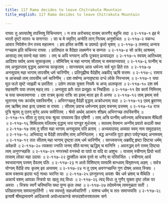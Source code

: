 ```yaml
---
title: 117 Rama decides to leave Chitrakuta Mountain
title_english: 117 Rama decides to leave Chitrakuta Mountain

---
```

<div class="audioEmbed"  caption="श्रीराम-हरिसीताराममूर्ति-घनपाठिभ्यां वचनम्" src="https://archive.org/download/Ramayana-recitation-Sriram-harisItArAmamUrti-Ghanapaati-v2/Kanda_2/Kanda_2_AYK-117-Athryaa_Shrama_Gamanam.mp3"></div>
राघवः तु अपयातेषु तपस्विषु विचिन्तयन् ।  
न तत्र अरोचयद् वासम् कारणैर् बहुभिः तदा ॥ २-११७-१  
इह मे भरतो दृष्टो मातरः च सनागराः ।  
सा च मे स्मृतिर् अन्वेति तान् नित्यम् अनुशोचतः ॥ २-११७-२  
स्कन्ध आवार निवेशेन तेन तस्य महात्मनः ।  
हय हस्ति करीषैः च उपमर्दः कृतो भृशम् ॥ २-११७-३  
तस्माद् अन्यत्र गग्च्छाम इति संचिन्त्य राघवः ।  
प्रातिष्ठत स वैदेह्या लक्ष्मणेन च सम्गतः ॥ २-११७-४  
सो अत्रेर् आश्रमम् आसाद्य तम् ववन्दे महा यशाः ।  
तम् च अपि भगवान् अत्रिः पुत्रवत् प्रत्यपद्यत ॥ २-११७-५  
स्वयम् आतिथ्यम् आदिश्य सर्वम् अस्य सुसत्कृतम् ।  
सौमित्रिम् च महा भागाम् सीताम् च समसान्त्वयत् ॥ २-११७-६  
पत्नीम् च तम् अनुप्राप्ताम् वृद्धाम् आमन्त्र्य सत्कृताम् ।  
सान्त्वयाम् आस धर्मज्नः सर्व भूत हिते रतः ॥ २-११७-७  
अनसूयाम् महा भागाम् तापसीम् धर्म चारिणीम् ।  
प्रतिगृह्णीष्व वैदेहीम् अब्रवीद् ऋषि सत्तमः ॥ २-११७-८  
रामाय च आचचक्षे ताम् तापसीम् धर्म चारिणीम् ।  
दश वर्षाण्य् अनावृष्ट्या दग्धे लोके निरन्तरम् ॥ २-११७-९  
यया मूल फले सृष्टे जाह्नवी च प्रवर्तिता ।  
उग्रेण तपसा युक्ता नियमैः च अप्य् अलम्कृता ॥ २-११७-१०  
दश वर्ष सहस्राणि यया तप्तम् महत् तपः ।  
अनसूया व्रतैः तात प्रत्यूहाः च निबर्हिताः ॥ २-११७-११  
देव कार्य निमित्तम् च यया सम्त्वरमाणया ।  
दश रात्रम् कृत्वा रात्रिः सा इयम् माता इव ते अनघ ॥ २-११७-१२  
ताम् इमाम् सर्व भूतानाम् नमः कार्याम् यशस्विनीम् ।  
अभिगग्च्छतु वैदेही वृद्धाम् अक्रोधनाम् सदा ॥ २-११७-१३  
एवम् ब्रुवाणम् तम् ऋषिम् तथा इत्य् उक्त्वा स राघवः ।  
सीताम् उवाच धर्मज्नाम् इदम् वचनम् उत्तमम् ॥ २-११७-१४  
राज पुत्रि श्रुतम् तु एतन् मुनेर् अस्य समीरितम् ।  
श्रेयो अर्थम् आत्मनः शीघ्रम् अभिगग्च्छ तपस्विनीम् ॥ २-११७-१५  
सीता तु एतद् वचः श्रुत्वा राघवस्य हित एषिणी ।  
ताम् अत्रि पत्नीम् धर्मज्नाम् अभिचक्राम मैथिली ॥ २-११७-१६  
शिथिलाम् वलिताम् वृद्धाम् जरा पाण्डुर मूर्धजाम् ।  
सततम् वेपमान अन्गीम् प्रवाते कदली यथा ॥ २-११७-१७  
ताम् तु सीता महा भागाम् अनसूयाम् पति व्रताम् ।  
अभ्यवादयद् अव्यग्रा स्वम् नाम समुदाहरत् ॥ २-११७-१८  
अभिवाद्य च वैदेही तापसीम् ताम् अनिन्दिताम् ।  
बद्ध अन्जलि पुटा हृष्टा पर्यपृग्च्छद् अनामयम् ॥ २-११७-१९  
ततः सीताम् महा भागाम् दृष्ट्वा ताम् धर्म चारिणीम् ।  
सान्त्वयन्त्य् अब्रवीद्द् हृष्टा दिष्ट्या धर्मम् अवेक्षसे ॥ २-११७-२०  
त्यक्त्वा ज्नाति जनम् सीते मानम् ऋद्धिम् च मानिनि ।  
अवरुद्धम् वने रामम् दिष्ट्या त्वम् अनुगग्च्छसि ॥ २-११७-२१  
नगरस्थो वनस्थो वा पापो वा यदि वा अशुभः ।  
यासाम् स्त्रीणाम् प्रियो भर्ता तासाम् लोका महा उदयाः ॥ २-११७-२२  
दुह्शीलः काम वृत्तो वा धनैर् वा परिवर्जितः ।  
स्त्रीणाम् आर्य स्वभावानाम् परमम् दैवतम् पतिः ॥ २-११७-२३  
न अतो विशिष्टम् पश्यामि बान्धवम् विमृशन्त्य् अहम् ।  
सर्वत्र योग्यम् वैदेहि तपः कृतम् इव अव्ययम् ॥ २-११७-२४  
न तु एवम् अवगग्च्छन्ति गुण दोषम् असत् स्त्रियः ।  
काम वक्तव्य हृदया भर्तृ नाथाः चरन्ति याः ॥ २-११७-२५  
प्राप्नुवन्त्य् अयशः चैव धर्म भ्रंशम् च मैथिलि ।  
अकार्य वशम् आपन्नाः स्त्रियो याः खलु तद् विधाः ॥ २-११७-२६  
त्वद् विधाः तु गुणैर् युक्ता दृष्ट लोक पर अवराः ।  
स्त्रियः स्वर्गे चरिष्यन्ति यथा पुण्य कृतः तथा ॥ २-११७-२७  
तदेवमेनम् त्वमनुच्रता सती ।  
पतिव्रतानाम् समयानुवर्तिनी ।  
भव स्वभर्तुः सहधर्मचारिणी ।  
यश्श्च धर्मम् च ततः समाप्स्यसि ॥ २-११७-२८  
इत्यार्षे श्रीमद्रामायणे आदिकाव्ये अयोध्याकाण्डे सप्तदशोत्तरशततमः सर्गः
